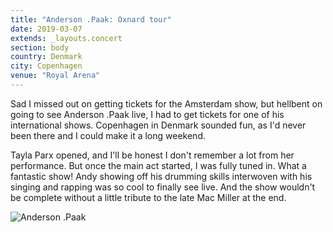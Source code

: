 ```yaml
---
title: "Anderson .Paak: Oxnard tour"
date: 2019-03-07
extends: _layouts.concert
section: body
country: Denmark
city: Copenhagen
venue: "Royal Arena"
---
```


Sad I missed out on getting tickets for the Amsterdam show, but hellbent on going to see Anderson .Paak live, I had to
get tickets for one of his international shows. Copenhagen in Denmark sounded fun, as I'd never been there and I could 
make it a long weekend. 

Tayla Parx opened, and I'll be honest I don't remember a lot from her performance. But once the main act started, I was
fully tuned in. What a fantastic show! Andy showing off his drumming skills interwoven with his singing and rapping was 
so cool to finally see live. And the show wouldn't be complete without a little tribute to the late Mac Miller at the 
end.

![Anderson .Paak](/assets/images/concerts/anderson-paak.jpg)
